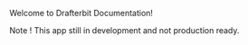 Welcome to Drafterbit Documentation!

Note ! This app still in development and not production ready.
